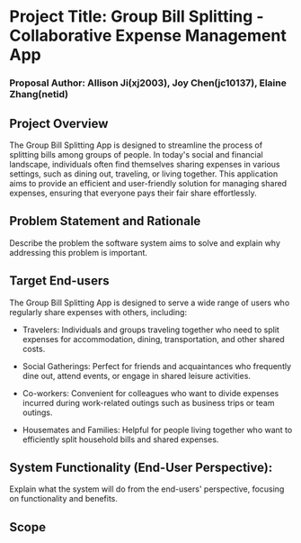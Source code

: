 # Project Title: Group Bill Splitting - Collaborative Expense Management App

### Proposal Author: Allison Ji(xj2003), Joy Chen(jc10137), Elaine Zhang(netid)

## Project Overview
The Group Bill Splitting App is designed to streamline the process of splitting bills among groups of people. In today's social and financial landscape, individuals often find themselves sharing expenses in various settings, such as dining out, traveling, or living together. This application aims to provide an efficient and user-friendly solution for managing shared expenses, ensuring that everyone pays their fair share effortlessly.


## Problem Statement and Rationale
Describe the problem the software system aims to solve and explain why addressing this problem is important.


## Target End-users
The Group Bill Splitting App is designed to serve a wide range of users who regularly share expenses with others, including: 

- Travelers: Individuals and groups traveling together who need to split expenses for accommodation, dining, transportation, and other shared costs.

- Social Gatherings: Perfect for friends and acquaintances who frequently dine out, attend events, or engage in shared leisure activities.

- Co-workers: Convenient for colleagues who want to divide expenses incurred during work-related outings such as business trips or team outings.
  
- Housemates and Families: Helpful for people living together who want to efficiently split household bills and shared expenses.

## System Functionality (End-User Perspective):
Explain what the system will do from the end-users' perspective, focusing on functionality and benefits.

## Scope

